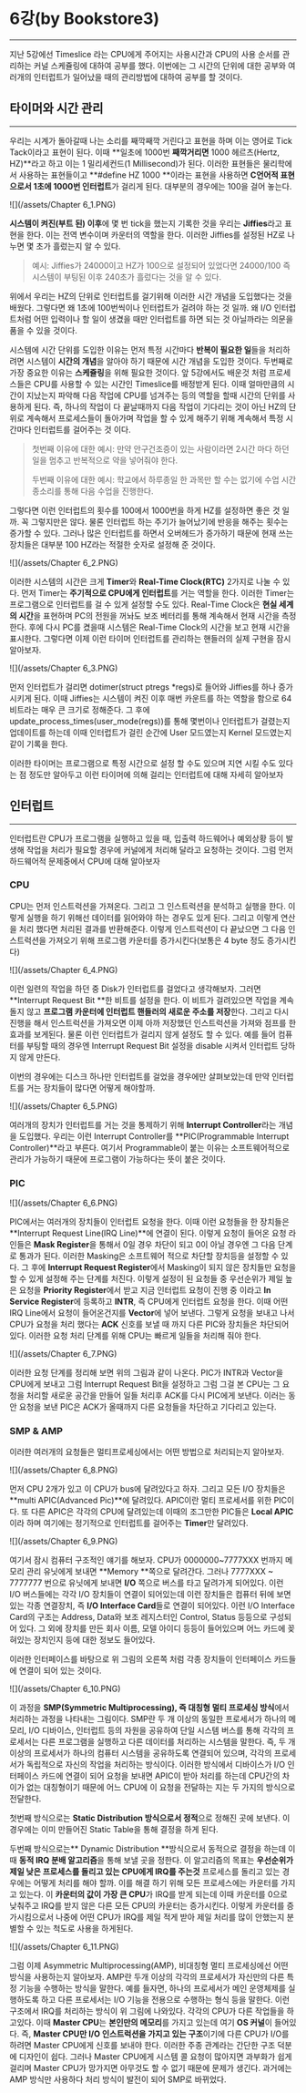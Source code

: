 # 6강\(by Bookstore3\)

---

지난 5강에선 Timeslice 라는 CPU에게 주어지는 사용시간과 CPU의 사용 순서를 관리하는 커널 스케쥴링에 대하여 공부를 했다. 이번에는 그 시간의 단위에 대한 공부와 여러개의 인터럽트가 일어났을 때의 관리방법에 대하여 공부를 할 것이다.

## 타이머와 시간 관리

---

우리는 시계가 돌아갈때 나는 소리를 째깍째깍 거린다고 표현을 하며 이는 영어로 Tick Tack이라고 표현이 된다. 이때 **일초에 1000번 **째깍거리면** 1000 헤르츠\(Hertz, HZ\)**라고 하고 이는 1 밀리세컨드\(1 Millisecond\)가 된다. 이러한 표현들은 물리학에서 사용하는 표현들이고 **\#define HZ 1000 **이라는 표현을 사용하면 **C언어적 표현으로서 1초에 1000번 인터럽트**가 걸리게 된다. 대부분의 경우에는 100을 걸어 놓는다.

![](/assets/Chapter 6_1.PNG)

**시스템이 켜진\(부트 된\) 이후**에 몇 번 tick을 했는지 기록한 것을 우리는 **Jiffies**라고 표현을 한다. 이는 전역 변수이며 카운터의 역할을 한다. 이러한 Jiffies를 설정된 HZ로 나누면 몇 초가 흘렀는지 알 수 있다.

> 예시: Jiffies가 24000이고 HZ가 100으로 설정되어 있었다면 24000/100 즉 시스템이 부팅된 이후 240초가 흘렀다는 것을 알 수 있다.

위에서 우리는 HZ의 단위로 인터럽트를 걸기위해 이러한 시간 개념을 도입했다는 것을 배웠다. 그렇다면 왜 1초에 100번씩이나 인터럽트가 걸려야 하는 것 일까. 왜 I/O 인터럽트처럼 어떤 입력이나 할 일이 생겼을 때만 인터럽트를 하면 되는 것 아닐까라는 의문을 품을 수 있을 것이다.

시스템에 시간 단위를 도입한 이유는 먼저 특정 시간마다 **반복이 필요한 일**들을 처리하려면 시스템이 **시간의 개념**을 알아야 하기 때문에 시간 개념을 도입한 것이다. 두번째로 가장 중요한 이유는 **스케쥴링**을 위해 필요한 것이다. 앞 5강에서도 배운것 처럼 프로세스들은 CPU를 사용할 수 있는 시간인 Timeslice를 배정받게 된다. 이때 얼마만큼의 시간이 지났는지 파악해 다음 작업에 CPU를 넘겨주는 등의 역할을 할때 시간의 단위를 사용하게 된다. 즉, 하나의 작업이 다 끝날때까지 다음 작업이 기다리는 것이 아닌 HZ의 단위로 계속해서 프로세스들이 돌아가며 작업을 할 수 있게 해주기 위해 계속해서 특정 시간마다 인터럽트를 걸어주는 것 이다.

> 첫번째 이유에 대한 예시: 만약 안구건조증이 있는 사람이라면 2시간 마다 하던 일을 멈추고 반복적으로 약을 넣어줘야 한다.
>
> 두번째 이유에 대한 예시: 학교에서 하루종일 한 과목만 할 수는 없기에 수업 시간 종소리를 통해 다음 수업을 진행한다.

그렇다면 이런 인터럽트의 횟수를 100에서 1000번을 하게 HZ를 설정하면 좋은 것 일까. 꼭 그렇지만은 않다. 물론 인터럽트 하는 주기가 늘어났기에 반응을 해주는 횟수는 증가할 수 있다. 그러나 많은 인터럽트를 하면서 오버헤드가 증가하기 때문에 현재 쓰는 장치들은 대부분 100 HZ라는 적절한 숫자로 설정해 준 것이다.

![](/assets/Chapter 6_2.PNG)

이러한 시스템의 시간은 크게 **Timer**와 **Real-Time Clock\(RTC\)** 2가지로 나눌 수 있다. 먼저 Timer는 **주기적으로 CPU에게 인터럽트**를 거는 역할을 한다. 이러한 Timer는 프로그램으로 인터럽트를 걸 수 있게 설정할 수도 있다. Real-Time Clock은 **현실 세계의 시간**을 표현하며 PC의 전원을 꺼놔도 보조 베터리를 통해 계속해서 현재 시간을 측정 한다. 후에 다시 PC를 켰을때 시스템은 Real-Time Clock의 시간을 보고 현재 시간을 표시한다. 그렇다면 이제 이런 타이머 인터럽트를 관리하는 핸들러의 실제 구현을 잠시 알아보자.

![](/assets/Chapter 6_3.PNG)

먼저 인터럽트가 걸리면 dotimer\(struct ptregs \*regs\)로 들어와 Jiffies를 하나 증가시키게 된다. 이때 Jiffies는 시스템이 켜진 이후 매번 카운트를 하는 역할을 함으로 64비트라는 매우 큰 크기로 정해준다. 그 후에 update\_process\_times\(user\_mode\(regs\)\)를 통해 몇번이나 인터럽트가 걸렸는지 업데이트를 하는데 이때 인터럽트가 걸린 순간에 User 모드였는지 Kernel 모드였는지 같이 기록을 한다.

이러한 타이머는 프로그램으로 특정 시간으로 설정 할 수도 있으며 지연 시킬 수도 있다는 점 정도만 알아두고 이런 타이머에 의해 걸리는 인터럽트에 대해 자세히 알아보자

## 인터럽트

---

인터럽트란 CPU가 프로그램을 실행하고 있을 때, 입출력 하드웨어나 예외상황 등이 발생해 작업을 처리가 필요할 경우에 커널에게 처리해 달라고 요청하는 것이다. 그럼 먼저 하드웨어적 문제중에서 CPU에 대해 알아보자

### CPU

CPU는 먼저 인스트럭션을 가져온다. 그리고 그 인스트럭션을 분석하고 실행을 한다. 이렇게 실행을 하기 위해선 데이터를 읽어와야 하는 경우도 있게 된다. 그리고 이렇게 연산을 처리 했다면 처리된 결과를 반환해준다. 이렇게 인스트럭션이 다 끝났으면 그 다음 인스트럭션을 가져오기 위해 프로그램 카운터를 증가시킨다\(보통은 4 byte 정도 증가시킨다\)

![](/assets/Chapter 6_4.PNG)

이런 일련의 작업을 하던 중 Disk가 인터럽트를 걸었다고 생각해보자. 그러면 **Interrupt Request Bit **한 비트를 설정을 한다. 이 비트가 걸려있으면 작업을 계속 돌지 않고 **프로그램 카운터에 인터럽트 핸들러의 새로운 주소를 저장**한다. 그리고 다시 진행을 해서 인스트럭션을 가져오면 이제 아까 저장했던 인스트럭션을 가져와 점프를 한 효과를 보게된다. 물론 이런 인터럽트가 걸리지 않게 설정도 할 수 있다. 예를 들어 컴퓨터를 부팅할 때의 경우엔 Interrupt Request Bit 설정을 disable 시켜서 인터럽트 당하지 않게 만든다.

이번의 경우에는 디스크 하나만 인터럽트를 걸었을 경우에만 살펴보았는데 만약 인터럽트를 거는 장치들이 많다면 어떻게 해야할까.

![](/assets/Chapter 6_5.PNG)

여러개의 장치가 인터럽트를 거는 것을 통제하기 위해 **Interrupt Controller**라는 개념을 도입했다. 우리는 이런 Interrupt Controller를 **PIC\(Programmable Interrupt Controller\)**라고 부른다. 여기서 Programmable이 붙는 이유는 소프트웨어적으로 관리가 가능하기 때문에 프로그램이 가능하다는 뜻이 붙은 것이다.

### PIC

![](/assets/Chapter 6_6.PNG)

PIC에서는 여러개의 장치들이 인터럽트 요청을 한다. 이때 이런 요청들을 한 장치들은 **Interrupt Request Line\(IRQ Line\)**에 연결이 된다. 이렇게 요청이 들어온 요청 라인들은 **Mask Register**을 통해서 0일 경우 차단이 되고 0이 아닐 경우엔 그 다음 단계로 통과가 된다. 이러한 Masking은 소프트웨어 적으로 차단할 장치등을 설정할 수 있다. 그 후에 **Interrupt Request Register**에서 Masking이 되지 않은 장치들만 요청을 할 수 있게 설정해 주는 단계를 처진다. 이렇게 설정이 된 요청들 중 우선순위가 제일 높은 요청을 **Priority Register**에서 받고 지금 인터럽트 요청이 진행 중 이라고 **In Service Register**에 등록하고 **INTR**, 즉 CPU에게 인터럽트 요청을 한다. 이때 어떤 IRQ Line에서 요청이 들어온건지를 **Vector**에 넣어 보낸다. 그렇게 요청을 보내고 나서 CPU가 요청을 처리 했다는 **ACK** 신호를 보낼 때 까지 다른 PIC와 장치들은 차단되어 있다. 이러한 요청 처리 단계를 위해 CPU는 빠르게 일들을 처리해 줘야 한다.

![](/assets/Chapter 6_7.PNG)

이러한 요청 단계를 정리해 보면 위의 그림과 같이 나온다. PIC가 INTR과 Vector을 CPU에게 보내고 그럼 Interrupt Request Bit을 설정하고 그럼 그걸 본 CPU는 그 요청을 처리할 새로운 공간을 만들어 일들 처리후 ACK를 다시 PIC에게 보낸다. 이러는 동안 요청을 보낸 PIC은 ACK가 올때까지 다른 요청들을 차단하고 기다리고 있는다.

### SMP & AMP

이러한 여러개의 요청들은 멀티프로세싱에서는 어떤 방법으로 처리되는지 알아보자.

![](/assets/Chapter 6_8.PNG)

먼저 CPU 2개가 있고 이 CPU가 bus에 달려있다고 하자. 그리고 모든 I/O 장치들은 **multi APIC\(Advanced Pic\)**에 달려있다. APIC이란 멀티 프로세서를 위한 PIC이다. 또 다른 APIC은 각각의 CPU에 달려있는데 이때의 조그만한 PIC들은 **Local APIC**이라 하며 여기에는 정기적으로 인터럽트를 걸어주는 **Timer**만 달려있다.

![](/assets/Chapter 6_9.PNG)

여기서 잠시 컴퓨터 구조적인 얘기를 해보자. CPU가 0000000~7777XXX 번까지 메모리 관리 유닛에게 보내면 **Memory **쪽으로 달려간다. 그러나 7777XXX ~ 7777777 번으로 유닛에게 보내면 **I/O** 쪽으로 버스를 타고 달려가게 되어있다. 이런 I/O 버스들에는 각각 I/O 장치들이 연결이 되어있는데 이런 장치들은 컴퓨터 뒤에 보면 있는 각종 연결장치, 즉 **I/O Interface Card**들로 연결이 되어있다. 이런 I/O Interface Card의 구조는 Address, Data와 보조 레지스터인 Control, Status 등등으로 구성되어 있다. 그 외에 장치를 만든 회사 이름, 모델 아이디 등등이 들어있으며 어느 카드에 꽂혀있는 장치인지 등에 대한 정보도 들어있다.

이러한 인터페이스를 바탕으로 위 그림의 오른쪽 처럼 각종 장치들이 인터페이스 카드들에 연결이 되어 있는 것이다.

![](/assets/Chapter 6_10.PNG)

이 과정을 **SMP\(Symmetric Multiprocessing\), 즉 대칭형 멀티 프로세싱 방식**에서 처리하는 과정을 나타내는 그림이다. SMP란 두 개 이상의 동일한 프로세서가 하나의 메모리, I/O 디바이스, 인터럽트 등의 자원을 공유하여 단일 시스템 버스를 통해 각각의 프로세서는 다른 프로그램을 실행하고 다른 데이터를 처리하는 시스템을 말한다. 즉, 두 개 이상의 프로세서가 하나의 컴퓨터 시스템을 공유하도록 연결되어 있으며, 각각의 프로세서가 독립적으로 자신의 작업을 처리하는 방식이다. 이러한 방식에서 디바이스가 I/O 인터페이스 카드에 연결이 되어 요청을 보내면 APIC이 받아 처리를 하는데 CPU간의 차이가 없는 대칭형이기 때문에 어느 CPU에 이 요청을 전달하는 지는 두 가지의 방식으로 전달한다.

첫번째 방식으로는 **Static Distribution **방식으로서** 정적**으로 정해진 곳에 보낸다. 이 경우에는 이미 만들어진 Static Table을 통해 결정을 하게 된다.

두번째 방식으로는** Dynamic Distribution **방식으로서 동적으로 결정을 하는데 이때 **동적 IRQ 분배 알고리즘**을 통해 보낼 곳을 정한다. 이 알고리즘의 목표는 **우선순위가 제일 낮은 프로세스를 돌리고 있는 CPU에게 IRQ를 주는것** 프로세스를 돌리고 있는 경우에는 어떻게 처리를 해야 할까. 이를 해결 하기 위해 모든 프로세스에는 카운터를 가지고 있는다. 이 **카운터의 값이 가장 큰 CPU**가 IRQ를 받게 되는데 이때 카운터를 0으로 낮춰주고 IRQ를 받지 않은 다른 모든 CPU의 카운터는 증가시킨다. 이렇게 카운터를 증가시킴으로서 나중에 어떤 CPU가 IRQ를 제일 적게 받아 제일 처리를 많이 안했는지 분별할 수 있는 척도로 사용을 하게된다.

![](/assets/Chapter 6_11.PNG)

그럼 이제 Asymmetric Multiprocessing\(AMP\), 비대칭형 멀티 프로세싱에선 어떤 방식을 사용하는지 알아보자. AMP란 두개 이상의 각각의 프로세서가 자신만의 다른 특정 기능을 수행하는 방식을 말한다. 예를 들자면, 하나의 프로세서가 메인 운영체제를 실행하도록 하고 다른 프로세서는 I/O 기능을 전용으로 수행하는 형식 등을 말한다. 이런 구조에서 IRQ를 처리하는 방식이 위 그림에 나와있다. 각각의 CPU가 다른 작업들을 하고있다. 이때 **Master CPU**는 **본인만의 메모리**를 가지고 있는데 여기 **OS 커널**이 들어있다. 즉, **Master CPU만 I/O 인스트럭션을 가지고 있는 구조**이기에 다른 CPU가 I/O를 하려면 Master CPU에게 신호를 보내야 한다. 이러한 주종 관계라는 간단한 구조 덕분에 디자인이 쉽다. 그러나 Master CPU에게 시스템 콜 요청이 많아지면 과부화가 쉽게 걸리며 Master CPU가 망가지면 아무것도 할 수 없기 때문에 문제가 생긴다. 과거에는 AMP 방식만 사용하다 처리 방식이 발전이 되어 SMP로 바뀌었다.




